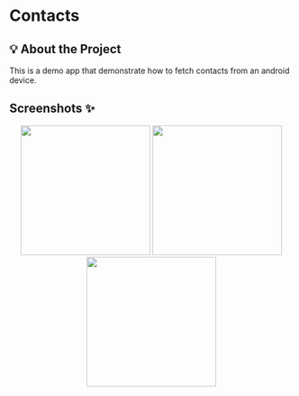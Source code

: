 # Contacts

## 💡 About the Project

This is a demo app that demonstrate how to fetch contacts from an android device.

## Screenshots ✨
<div align="center">
<img src="https://user-images.githubusercontent.com/63319103/208320314-1f319026-909a-4596-857b-edce4f027152.png" width="230px" />

<img src="https://user-images.githubusercontent.com/63319103/208320352-49c255cd-189f-4175-b955-b5723e0c36f9.png" width="230px" />

<img src="https://user-images.githubusercontent.com/63319103/208320375-b0f6d7c2-ddf5-435d-8b71-df9e2a4729c5.png" width="230px" />
